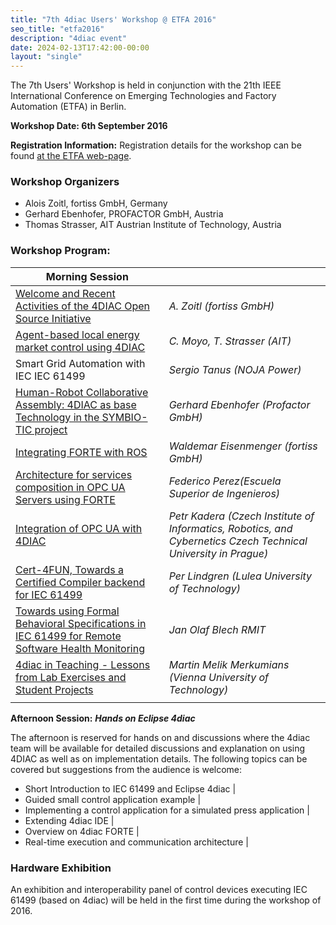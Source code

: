```yaml
---
title: "7th 4diac Users' Workshop @ ETFA 2016"
seo_title: "etfa2016"
description: "4diac event"
date: 2024-02-13T17:42:00-00:00
layout: "single"
---
```


The 7th Users' Workshop is held in conjunction with the 21th IEEE International Conference on Emerging Technologies and Factory Automation (ETFA) in Berlin.

**Workshop Date: 6th September 2016**

**Registration Information:** Registration details for the workshop can be found [at the ETFA web-page](http://etfa2016.org/registration).

### Workshop Organizers
- Alois Zoitl, fortiss GmbH, Germany
- Gerhard Ebenhofer, PROFACTOR GmbH, Austria
- Thomas Strasser, AIT Austrian Institute of Technology, Austria

### Workshop Program:
| Morning Session |        |
|-----------------| -------|
| [Welcome and Recent Activities of the 4DIAC Open Source Initiative](UW_01_Zoitl.pdf) | *A. Zoitl (fortiss GmbH)* |
| [Agent-based local energy market control using 4DIAC](UW_02_Strasser.pdf) | *C. Moyo, T. Strasser (AIT)* |
| Smart Grid Automation with IEC IEC 61499 | *Sergio Tanus (NOJA Power)* |
| [Human-Robot Collaborative Assembly: 4DIAC as base Technology in the SYMBIO-TIC project](UW_04_Ebenhofer.pdf) | *Gerhard Ebenhofer (Profactor GmbH)* |
| [Integrating FORTE with ROS](UW_05_Eisenmenger.pdf) | *Waldemar Eisenmenger (fortiss GmbH)* |
| [Architecture for services composition in OPC UA Servers using FORTE](UW_06_Perez.pdf) | *Federico Perez(Escuela Superior de Ingenieros)* |
| [Integration of OPC UA with 4DIAC](UW_07_Kadera.pdf) | *Petr Kadera (Czech Institute of Informatics, Robotics, and Cybernetics Czech Technical University in Prague)* |
| [Cert-4FUN, Towards a Certified Compiler backend for IEC 61499](UW_08_Lindgren.pdf) | *Per Lindgren (Lulea University of Technology)* |
| [Towards using Formal Behavioral Specifications in IEC 61499 for Remote Software Health Monitoring](UW_09_Blech.pdf) | *Jan Olaf Blech RMIT* |
| [4diac in Teaching - Lessons from Lab Exercises and Student Projects](UW_10_Melik.pdf) | *Martin Melik Merkumians (Vienna University of Technology)* |
| | |

**Afternoon Session:** ***Hands on Eclipse 4diac***

The afternoon is reserved for hands on and discussions where the 4diac team will be available for detailed discussions and explanation on using 4DIAC as well as on implementation details. The following topics can be covered but suggestions from the audience is welcome:
- Short Introduction to IEC 61499 and Eclipse 4diac |
- Guided small control application example |
- Implementing a control application for a simulated press application |
- Extending 4diac IDE |
- Overview on 4diac FORTE |
- Real-time execution and communication architecture |


### Hardware Exhibition
An exhibition and interoperability panel of control devices executing IEC 61499 (based on 4diac) will be held in the first time during the workshop of 2016.

